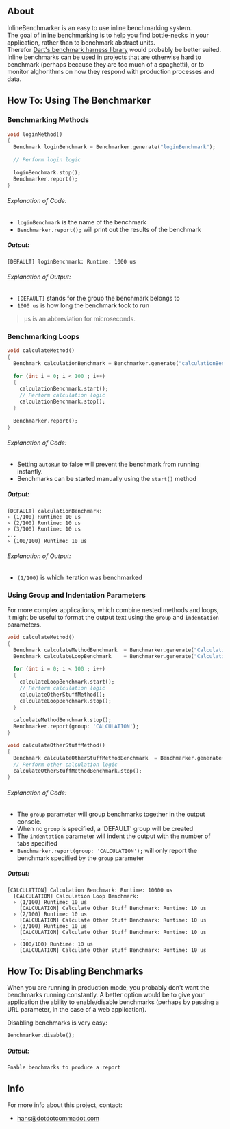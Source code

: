 ## About

InlineBenchmarker is an easy to use inline benchmarking system.  
The goal of inline benchmarking is to help you find bottle-necks in your application, rather than to benchmark abstract units.  
Therefor [Dart's benchmark harness library](https://github.com/dart-lang/benchmark_harness) would probably be better suited.  
Inline benchmarks can be used in projects that are otherwise hard to benchmark (perhaps because they are too much of a spaghetti), or to monitor alghorithms on how they respond with production processes and data.

## How To: Using The Benchmarker

### Benchmarking Methods

```Dart
void loginMethod()
{
  Benchmark loginBenchmark = Benchmarker.generate("loginBenchmark");
  
  // Perform login logic
  
  loginBenchmark.stop();
  Benchmarker.report();
}
```

###### Explanation of Code:

- ```loginBenchmark``` is the name of the benchmark
- ```Benchmarker.report();``` will print out the results of the benchmark

##### Output:
```
[DEFAULT] loginBenchmark: Runtime: 1000 us
```

###### Explanation of Output:

- ```[DEFAULT]``` stands for the group the benchmark belongs to
- ```1000 us``` is how long the benchmark took to run

> µs is an abbreviation for microseconds.

### Benchmarking Loops

```Dart
void calculateMethod()
{
  Benchmark calculationBenchmark = Benchmarker.generate("calculationBenchmark", autoRun: false);
  
  for (int i = 0; i < 100 ; i++)
  {
    calculationBenchmark.start();   
    // Perform calculation logic
    calculationBenchmark.stop();
  }
  
  Benchmarker.report();
}
```

###### Explanation of Code:

- Setting ```autoRun``` to false will prevent the benchmark from running instantly.
- Benchmarks can be started manually using the ```start()``` method

##### Output:
```
[DEFAULT] calculationBenchmark:
› (1/100) Runtime: 10 us
› (2/100) Runtime: 10 us
› (3/100) Runtime: 10 us
...
› (100/100) Runtime: 10 us

```
###### Explanation of Output:

- ```(1/100)``` is which iteration was benchmarked

### Using Group and Indentation Parameters

For more complex applications, which combine nested methods and loops, it might be useful to format the output text using the ```group``` and ```indentation``` parameters.

```Dart
void calculateMethod()
{
  Benchmark calculateMethodBenchmark  = Benchmarker.generate("Calculation Benchmark", group: 'CALCULATION');
  Benchmark calculateLoopBenchmark    = Benchmarker.generate("Calculation Loop Benchmark", group: 'CALCULATION', indentation: 1, autoStart: false);
  
  for (int i = 0; i < 100 ; i++)
  {
    calculateLoopBenchmark.start();
    // Perform calculation logic
    calculateOtherStuffMethod();
    calculateLoopBenchmark.stop();
  }
  
  calculateMethodBenchmark.stop();
  Benchmarker.report(group: 'CALCULATION');
}

void calculateOtherStuffMethod()
{
  Benchmark calculateOtherStuffMethodBenchmark  = Benchmarker.generate("Calculate Other Stuff Benchmark", group: 'CALCULATION', indentation: 2);
  // Perform other calculation logic
  calculateOtherStuffMethodBenchmark.stop();
}
```

###### Explanation of Code:

- The ```group``` parameter will group benchmarks together in the output console.
- When no ```group``` is specified, a 'DEFAULT' group will be created
- The ```indentation``` parameter will indent the output with the number of tabs specified
- ```Benchmarker.report(group: 'CALCULATION');``` will only report the benchmark specified by the ```group``` parameter

##### Output:
```
[CALCULATION] Calculation Benchmark: Runtime: 10000 us
  [CALCULATION] Calculation Loop Benchmark:
  › (1/100) Runtime: 10 us
    [CALCULATION] Calculate Other Stuff Benchmark: Runtime: 10 us
  › (2/100) Runtime: 10 us
    [CALCULATION] Calculate Other Stuff Benchmark: Runtime: 10 us
  › (3/100) Runtime: 10 us
    [CALCULATION] Calculate Other Stuff Benchmark: Runtime: 10 us
    ...
  › (100/100) Runtime: 10 us
    [CALCULATION] Calculate Other Stuff Benchmark: Runtime: 10 us
```

## How To: Disabling Benchmarks
When you are running in production mode, you probably don't want the benchmarks running constantly.
A better option would be to give your application the ability to enable/disable benchmarks (perhaps by passing a URL parameter, in the case of a web application).

Disabling benchmarks is very easy:
```Dart
Benchmarker.disable();
```

##### Output:
```
Enable benchmarks to produce a report
```

## Info
  
For more info about this project, contact:

- [hans@dotdotcommadot.com](mailto:hans@dotdotcommadot.com)





